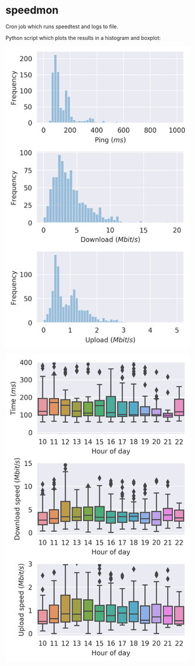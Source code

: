 # speedmon

Cron job which runs speedtest and logs to file.

Python script which plots the results in a histogram and boxplot:

![histogram](speed_histogram.png "Example output")


![boxplot](speed_v_time.png "Example output")